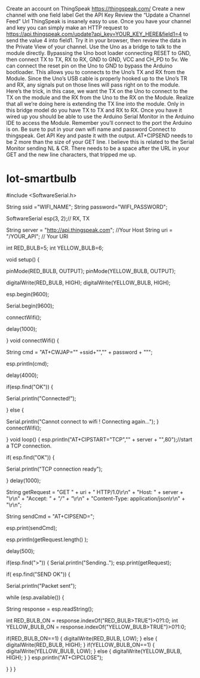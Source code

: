 Create an account on ThingSpeak https://thingspeak.com/
Create a new channel with one field label
Get the API Key
Review the “Update a Channel Feed” Url
ThingSpeak is insanely easy to use. Once you have your channel and key you can simply make an HTTP request to https://api.thingspeak.com/update?api_key=YOUR_KEY_HERE&field1=4 to send the value 4 into field1. Try it in your browser, then review the data in the Private View of your channel.
Use the Uno as a bridge to talk to the module directly. Bypassing the Uno boot loader connecting RESET to GND, then connect TX to TX, RX to RX, GND to GND, VCC and CH_PD to 5v.
We can connect the reset pin on the Uno to GND to bypass the Arduino bootloader. This allows you to connects to the Uno’s TX and RX from the Module. Since the Uno’s USB cable is properly hooked up to the Uno’s TR and RX, any signals put on those lines will pass right on to the module. Here’s the trick, in this case, we want the TX on the Uno to connect to the TX on the module and the RX from the Uno to the RX on the Module. Realize that all we’re doing here is extending the TX line into the module. Only in this bridge model do you have TX to TX and RX to RX.
Once you have it wired up you should be able to use the Arduino Serial Monitor in the Arduino IDE to access the Module. Remember you’ll connect to the port the Arduino is on.
 Be sure to put in your own wifi name and password
 Connect to thingspeak. Get API Key and paste it with the output. 
 AT+CIPSEND needs to be 2 more than the size of your GET line. I believe this is related to the Serial Monitor sending NL & CR.
There needs to be a space after the URL in your GET and the new line characters, that tripped me up.

# Iot-smartbulb
#include <SoftwareSerial.h>

String ssid ="WIFI_NAME";
String password="WIFI_PASSWORD";

SoftwareSerial esp(3, 2);// RX, TX

String server = "http://api.thingspeak.com"; //Your Host 
String uri = "/YOUR_API"; // Your URI

int RED_BULB=5; 
int YELLOW_BULB=6;

void setup() {

  pinMode(RED_BULB, OUTPUT);
  pinMode(YELLOW_BULB, OUTPUT);
  
  digitalWrite(RED_BULB, HIGH);
  digitalWrite(YELLOW_BULB, HIGH);
  
  esp.begin(9600);
  
  Serial.begin(9600);

  connectWifi();
 
  
  delay(1000);

}
void connectWifi() {

String cmd = "AT+CWJAP=\"" +ssid+"\",\"" + password + "\"";

esp.println(cmd);

delay(4000);

if(esp.find("OK")) {

Serial.println("Connected!");

}
else {

Serial.println("Cannot connect to wifi ! Connecting again..."); }
connectWifi();

}
void loop() {
esp.println("AT+CIPSTART=\"TCP\",\"" + server + "\",80");//start a TCP connection.

if( esp.find("OK")) {

Serial.println("TCP connection ready");

} delay(1000);

String getRequest =
"GET " + uri + " HTTP/1.0\r\n" +
"Host: " + server + "\r\n" +
"Accept: *" + "/" + "*\r\n" +
"Content-Type: application/json\r\n" +
"\r\n";

String sendCmd = "AT+CIPSEND=";

esp.print(sendCmd);

esp.println(getRequest.length() );

delay(500);

if(esp.find(">")) { 
  Serial.println("Sending.."); 
  esp.print(getRequest);
  
if( esp.find("SEND OK")) { 
  
Serial.println("Packet sent");

while (esp.available()) {

String response = esp.readString();

int RED_BULB_ON = response.indexOf("RED_BULB>TRUE")>0?1:0;
int YELLOW_BULB_ON = response.indexOf("YELLOW_BULB>TRUE")>0?1:0;

if(RED_BULB_ON==1)
{
  digitalWrite(RED_BULB, LOW);
}
else
{
  digitalWrite(RED_BULB, HIGH);
}
if(YELLOW_BULB_ON==1)
{
  digitalWrite(YELLOW_BULB, LOW);
}
else
{
  digitalWrite(YELLOW_BULB, HIGH);
}
}
esp.println("AT+CIPCLOSE");

}
}
}
